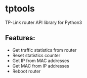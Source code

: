 # tptools
TP-Link router API library for Python3

## Features:
* Get traffic statistics from router
* Reset statistics counter
* Get IP from MAC addresses
* Get MAC from IP addresses
* Reboot router
